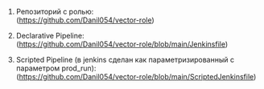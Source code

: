 1. Репозиторий с ролью:  
(https://github.com/Danil054/vector-role)  

2. Declarative Pipeline:  
(https://github.com/Danil054/vector-role/blob/main/Jenkinsfile)  

3. Scripted Pipeline (в jenkins сделан как параметризированный с параметром prod_run):  
(https://github.com/Danil054/vector-role/blob/main/ScriptedJenkinsfile)  



